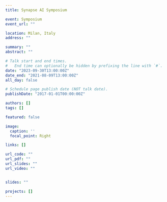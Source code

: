 ```yaml
---
title: Synapse AI Symposium

event: Symposium
event_url: ""

location: Milan, Italy
address: ""

summary: "" 
abstract: ""

# Talk start and end times.
#   End time can optionally be hidden by prefixing the line with `#`.
date: "2023-09-30T13:00:00Z"
date_end: "2021-08-09T13:00:00Z"
all_day: false

# Schedule page publish date (NOT talk date).
publishDate: "2017-01-01T00:00:00Z"

authors: []
tags: []

featured: false

image:
  caption: ''
  focal_point: Right

links: []

url_code: ""
url_pdf: ""
url_slides: ""
url_video: ""


slides: ""

projects: []
---
```


